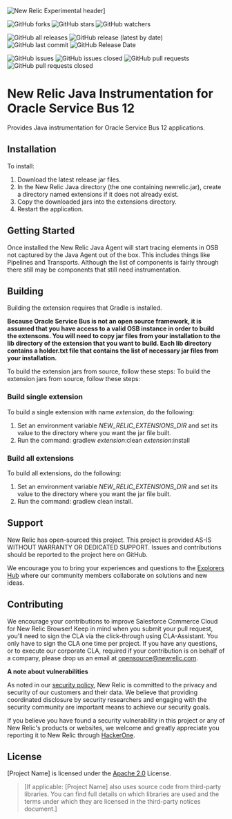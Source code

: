![New Relic Experimental header](https://github.com/newrelic/opensource-website/raw/master/src/images/categories/Experimental.png)]

![GitHub forks](https://img.shields.io/github/forks/newrelic-experimental/newrelic-java-osb-12?style=social)
![GitHub stars](https://img.shields.io/github/stars/newrelic-experimental/newrelic-java-osb-12?style=social)
![GitHub watchers](https://img.shields.io/github/watchers/newrelic-experimental/newrelic-java-osb-12?style=social)

![GitHub all releases](https://img.shields.io/github/downloads/newrelic-experimental/newrelic-java-osb-12/total)
![GitHub release (latest by date)](https://img.shields.io/github/v/release/newrelic-experimental/newrelic-java-osb-12)
![GitHub last commit](https://img.shields.io/github/last-commit/newrelic-experimental/newrelic-java-osb-12)
![GitHub Release Date](https://img.shields.io/github/release-date/newrelic-experimental/newrelic-java-osb-12)


![GitHub issues](https://img.shields.io/github/issues/newrelic-experimental/newrelic-java-osb-12)
![GitHub issues closed](https://img.shields.io/github/issues-closed/newrelic-experimental/newrelic-java-osb-12)
![GitHub pull requests](https://img.shields.io/github/issues-pr/newrelic-experimental/newrelic-java-osb-12)
![GitHub pull requests closed](https://img.shields.io/github/issues-pr-closed/newrelic-experimental/newrelic-java-osb-12)

# New Relic Java Instrumentation for Oracle Service Bus 12

Provides Java instrumentation for Oracle Service Bus 12 applications.   

## Installation

To install:

1. Download the latest release jar files.
2. In the New Relic Java directory (the one containing newrelic.jar), create a directory named extensions if it does not already exist.
3. Copy the downloaded jars into the extensions directory.
4. Restart the application.   


## Getting Started

Once installed the New Relic Java Agent will start tracing elements in OSB not captured by the Java Agent out of the box.   This includes things like Pipelines and Transports.   Although the list of components is fairly through there still may be components that still need instrumentation.

## Building

Building the extension requires that Gradle is installed.   
  
**Because Oracle Service Bus is not an open source framework, it is assumed that you have access to a valid OSB instance in order to build the extensons.  You will need to copy jar files from your installation to the lib directory of the extension that you want to build.  Each lib directory contains a holder.txt file that contains the list of necessary jar files from your installation.**  
   
To build the extension jars from source, follow these steps:
To build the extension jars from source, follow these steps:
### Build single extension
To build a single extension with name *extension*, do the following:
1. Set an environment variable *NEW_RELIC_EXTENSIONS_DIR* and set its value to the directory where you want the jar file built.
2. Run the command: gradlew *extension*:clean *extension*:install
### Build all extensions
To build all extensions, do the following:
1. Set an environment variable *NEW_RELIC_EXTENSIONS_DIR* and set its value to the directory where you want the jar file built.
2. Run the command: gradlew clean install.  

## Support

New Relic has open-sourced this project. This project is provided AS-IS WITHOUT WARRANTY OR DEDICATED SUPPORT. Issues and contributions should be reported to the project here on GitHub.

We encourage you to bring your experiences and questions to the [Explorers Hub](https://discuss.newrelic.com) where our community members collaborate on solutions and new ideas.

## Contributing

We encourage your contributions to improve Salesforce Commerce Cloud for New Relic Browser! Keep in mind when you submit your pull request, you'll need to sign the CLA via the click-through using CLA-Assistant. You only have to sign the CLA one time per project. If you have any questions, or to execute our corporate CLA, required if your contribution is on behalf of a company, please drop us an email at opensource@newrelic.com.

**A note about vulnerabilities**

As noted in our [security policy](../../security/policy), New Relic is committed to the privacy and security of our customers and their data. We believe that providing coordinated disclosure by security researchers and engaging with the security community are important means to achieve our security goals.

If you believe you have found a security vulnerability in this project or any of New Relic's products or websites, we welcome and greatly appreciate you reporting it to New Relic through [HackerOne](https://hackerone.com/newrelic).

## License

[Project Name] is licensed under the [Apache 2.0](http://apache.org/licenses/LICENSE-2.0.txt) License.

>[If applicable: [Project Name] also uses source code from third-party libraries. You can find full details on which libraries are used and the terms under which they are licensed in the third-party notices document.]
